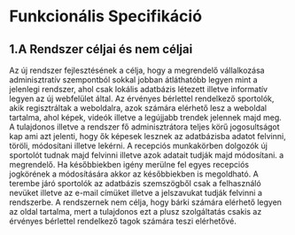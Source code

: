 # Funkcionális Specifikáció

## 1.A Rendszer céljai és nem céljai

Az új rendszer fejlesztésének a célja, hogy a megrendelő vállalkozása adminisztratív szempontból sokkal jobban átláthatóbb legyen mint a jelenlegi rendszer, ahol csak lokális adatbázis létezett illetve informatív legyen az új webfelület által.
Az érvényes bérlettel rendelkező sportolók, akik regisztráltak a weboldalra, azok számára elérhető lesz a weboldal tartalma, ahol képek, videók illetve a legújjabb trendek jelennek majd meg.
A tulajdonos illetve a rendszer fő adminisztrátora teljes körű jogosultságot kap ami azt jelenti, hogy ők képesek lesznek az adatbázisba adatot felvinni, töröli, módosítani illetve lekérni. 
A recepciós munkakörben dolgozók új sportolót tudnak majd felvinni illetve azok adatait tudják majd módosítani. a megrendelő. Ha későbbiekben igény merülne fel egyes recepciós jogkörének a módosítására akkor az későbbiekben is megoldható.
A terembe járó sportolók az adatbázis szemszögből csak a felhasználó nevüket illetve az e-mail címüket illetve a jelszavukat tudják felvinni a rendszerbe.
A rendszernek nem célja, hogy bárki számára elérhető legyen az oldal tartalma, mert a tulajdonos ezt a plusz szolgáltatás csakis az érvényes bérlettel rendelkező tagok számára teszi elérhetővé.